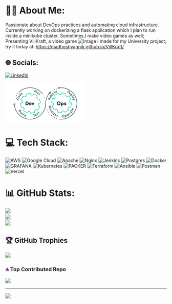 # 👨‍💻 About Me:
Passionate about DevOps practices and automating cloud infrastructure. Currently working on dockerizing a flask application which I plan to run inside a minikube cluster. Sometimes,I make video games as well; Presenting VillKraft, a video game ![image](https://github.com/user-attachments/assets/678d7682-60ab-4157-b286-aeec61b88deb) I made for my University project; try it today at: https://madhoshyagnik.github.io/VillKraft/

## 🌐 Socials:
[![LinkedIn](https://img.shields.io/badge/LinkedIn-%230077B5.svg?logo=linkedin&logoColor=white)](https://linkedin.com/in/madhosh-yagnik-461123194) 

![DevOps](https://github.com/MadhoshYagnik/MadhoshYagnik/blob/main/devopsgif.gif)
# 💻 Tech Stack:
![AWS](https://img.shields.io/badge/AWS-%23FF9900.svg?style=for-the-badge&logo=amazon-aws&logoColor=white) ![Google Cloud](https://img.shields.io/badge/GoogleCloud-%234285F4.svg?style=for-the-badge&logo=google-cloud&logoColor=white) ![Apache](https://img.shields.io/badge/apache-%23D42029.svg?style=for-the-badge&logo=apache&logoColor=white) ![Nginx](https://img.shields.io/badge/nginx-%23009639.svg?style=for-the-badge&logo=nginx&logoColor=white) ![Jenkins](https://img.shields.io/badge/jenkins-%232C5263.svg?style=for-the-badge&logo=jenkins&logoColor=white) ![Postgres](https://img.shields.io/badge/postgres-%23316192.svg?style=for-the-badge&logo=postgresql&logoColor=white) ![Docker](https://img.shields.io/badge/docker-%230db7ed.svg?style=for-the-badge&logo=docker&logoColor=white) ![GRAFANA](https://img.shields.io/badge/grafana-F46800.svg?style=for-the-badge&logo=grafana&logoColor=white&color=%23F46800) ![Kubernetes](https://img.shields.io/badge/kubernetes-%23326ce5.svg?style=for-the-badge&logo=kubernetes&logoColor=white) ![PACKER](https://img.shields.io/badge/packer-02A8EF.svg?style=for-the-badge&logo=packer&logoColor=white&color=%2302A8EF) ![Terraform](https://img.shields.io/badge/terraform-%235835CC.svg?style=for-the-badge&logo=terraform&logoColor=white) ![Ansible](https://img.shields.io/badge/ansible-%231A1918.svg?style=for-the-badge&logo=ansible&logoColor=white) ![Postman](https://img.shields.io/badge/Postman-FF6C37?style=for-the-badge&logo=postman&logoColor=white) ![Vercel](https://img.shields.io/badge/vercel-%23000000.svg?style=for-the-badge&logo=vercel&logoColor=white)
# 📊 GitHub Stats:
![](https://github-readme-stats.vercel.app/api?username=MadhoshYagnik&theme=dark&hide_border=false&include_all_commits=true&count_private=true)<br/>
![](https://github-readme-streak-stats.herokuapp.com/?user=MadhoshYagnik&theme=dark&hide_border=false)<br/>
![](https://github-readme-stats.vercel.app/api/top-langs/?username=MadhoshYagnik&theme=dark&hide_border=false&include_all_commits=true&count_private=true&layout=compact)

## 🏆 GitHub Trophies
![](https://github-profile-trophy.vercel.app/?username=MadhoshYagnik&theme=buddhism&no-frame=false&no-bg=true&margin-w=4)

### 🔝 Top Contributed Repo
![](https://github-contributor-stats.vercel.app/api?username=MadhoshYagnik&limit=5&theme=dark&combine_all_yearly_contributions=true)

---
[![](https://visitcount.itsvg.in/api?id=MadhoshYagnik&icon=1&color=0)](https://visitcount.itsvg.in)

<!-- Proudly created with GPRM ( https://gprm.itsvg.in ) -->
